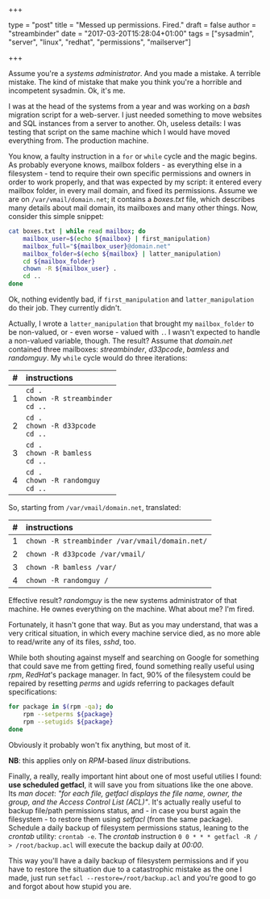 +++

type = "post"
title = "Messed up permissions. Fired."
draft = false
author = "streambinder"
date = "2017-03-20T15:28:04+01:00"
tags = ["sysadmin", "server", "linux", "redhat", "permissions", "mailserver"]

+++


Assume you're a _systems administrator_. And you made a mistake. A terrible mistake. The kind of mistake that make you think you're a horrible and incompetent sysadmin. Ok, it's me.

I was at the head of the systems from a year and was working on a _bash_ migration script for a web-server. I just needed something to move websites and SQL instances from a server to another. Oh, useless details: I was testing that script on the same machine which I would have moved everything from. The production machine.

You know, a faulty instruction in a `for` or `while` cycle and the magic begins. As probably everyone knows, mailbox folders - as everything else in a filesystem - tend to require their own specific permissions and owners in order to work properly, and that was expected by my script: it entered every mailbox folder, in every mail domain, and fixed its permissions. Assume we are on `/var/vmail/domain.net`; it contains a _boxes.txt_ file, which describes many details about mail domain, its mailboxes and many other things. Now, consider this simple snippet:

```bash
cat boxes.txt | while read mailbox; do
    mailbox_user=$(echo ${mailbox} | first_manipulation)
    mailbox_full="${mailbox_user}@domain.net"
    mailbox_folder=$(echo ${mailbox} | latter_manipulation)
    cd ${mailbox_folder}
    chown -R ${mailbox_user} .
    cd ..
done
```

Ok, nothing evidently bad, if `first_manipulation` and `latter_manipulation` do their job. They currently didn't.

Actually, I wrote a `latter_manipulation` that brought my `mailbox_folder` to be non-valued, or - even worse - valued with `.`. I wasn't expected to handle a non-valued variable, though. The result? Assume that _domain.net_ contained three mailboxes: _streambinder_, _d33pcode_, _bamless_ and _randomguy_. My `while` cycle would do three iterations:

\#  | instructions
:-: | :---------------------------------------------
1   | `cd .`<br> `chown -R streambinder`<br> `cd ..`
2   | `cd .`<br> `chown -R d33pcode`<br> `cd ..`
3   | `cd .`<br> `chown -R bamless`<br> `cd ..`
4   | `cd .`<br> `chown -R randomguy`<br> `cd ..`

So, starting from `/var/vmail/domain.net`, translated:

\#  | instructions
:-: | :---------------------------------------------
1   | `chown -R streambinder /var/vmail/domain.net/`
2   | `chown -R d33pcode /var/vmail/`
3   | `chown -R bamless /var/`
4   | `chown -R randomguy /`

Effective result? _randomguy_ is the new systems administrator of that machine. He ownes everything on the machine. What about me? I'm fired.

Fortunately, it hasn't gone that way. But as you may understand, that was a very critical situation, in which every machine service died, as no more able to read/write any of its files, _sshd_, too.

While both shouting against myself and searching on Google for something that could save me from getting fired, found something really useful using _rpm_, _RedHat_'s package manager. In fact, 90% of the filesystem could be repaired by resetting _perms_ and _ugids_ referring to packages default specifications:

```bash
for package in $(rpm -qa); do
    rpm --setperms ${package}
    rpm --setugids ${package}
done
```

Obviously it probably won't fix anything, but most of it.

**NB**: this applies only on _RPM_-based _linux_ distributions.

Finally, a really, really important hint about one of most useful utilies I found: **use scheduled getfacl**, it will save you from situations like the one above. Its _man_ _docet_: _"for each file, getfacl displays the file name, owner, the group, and the Access Control List (ACL)"_. It's actually really useful to backup file/path permissions status, and - in case you burst again the filesystem - to restore them using _setfacl_ (from the same package). Schedule a daily backup of filesystem permissions status, leaning to the _crontab_ utility: `crontab -e`. The _crontab_ instruction `0 0 * * * getfacl -R / > /root/backup.acl` will execute the backup daily at _00:00_.

This way you'll have a daily backup of filesystem permissions and if you have to restore the situation due to a catastrophic mistake as the one I made, just run `setfacl --restore=/root/backup.acl` and you're good to go and forgot about how stupid you are.
